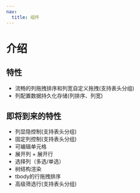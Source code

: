 ```yaml
---
nav:
  title: 组件
---
```


# 介绍

## 特性

- 流畅的列拖拽排序和列宽自定义拖拽(支持表头分组)
- 列配置数据持久化存储(列排序、列宽)

## 即将到来的特性

- 列显隐控制(支持表头分组)
- 固定列控制(支持表头分组)
- 可编辑单元格
- 展开列 + 展开行
- 选择列（多选/单选）
- 树结构渲染
- tbody的行拖拽排序
- 高级筛选行(支持表头分组)
